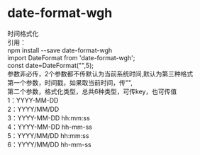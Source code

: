 # date-format-wgh
时间格式化</br>
引用：</br>
npm install --save date-format-wgh</br>
import DateFormat from 'date-format-wgh';</br>
const date=DateFormat("",5);</br>
参数非必传，2个参数都不传默认为当前系统时间,默认为第三种格式</br>
第一个参数，时间戳，如果取当前时间，传"",</br>
第二个参数，格式化类型，总共6种类型，可传key，也可传值</br>
1：YYYY-MM-DD</br>
2：YYYY/MM/DD</br>
3：YYYY-MM-DD hh:mm:ss</br>
4：YYYY-MM-DD hh-mm-ss</br>
5：YYYY/MM/DD hh:mm:ss</br>
6：YYYY/MM/DD hh-mm-ss</br>
